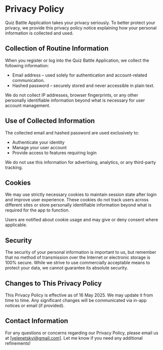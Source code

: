# Privacy Policy

Quiz Battle Application takes your privacy seriously. To better protect your privacy, we provide this privacy policy notice explaining how your personal information is collected and used.


## Collection of Routine Information

When you register or log into the Quiz Battle Application, we collect the following information:

- Email address – used solely for authentication and account-related communication.
- Hashed password – securely stored and never accessible in plain text.

We do not collect IP addresses, browser fingerprints, or any other personally identifiable information beyond what is necessary for user account management.

## Use of Collected Information

The collected email and hashed password are used exclusively to:

- Authenticate your identity
- Manage your user account
- Provide access to features requiring login

We do not use this information for advertising, analytics, or any third-party tracking.

## Cookies

We may use strictly necessary cookies to maintain session state after login and improve user experience. These cookies do not track users across different sites or store personally identifiable information beyond what is required for the app to function.

Users are notified about cookie usage and may give or deny consent where applicable.


## Security

The security of your personal information is important to us, but remember that no method of transmission over the Internet or electronic storage is 100% secure. While we strive to use commercially acceptable means to protect your data, we cannot guarantee its absolute security.


## Changes to This Privacy Policy

This Privacy Policy is effective as of 16 May 2025. We may update it from time to time. Any significant changes will be communicated via in-app notices or email (if provided).


## Contact Information

For any questions or concerns regarding our Privacy Policy, please email us at [yelenetskyi@gmail.com].
Let me know if you need any additional refinements!